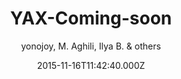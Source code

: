 ---
title: YAX-Coming-soon
github: https://github.com/yonojoy/YAX-Coming-soon-Jekyll-Template
demo: >-
  https://www.behance.net/gallery/18421675/Free-Bootstrap-Psd-Coming-Soon-Template
author: yonojoy, M. Aghili, Ilya B. & others
ssg:
  - Jekyll
cms:
  - No Cms
date: 2015-11-16T11:42:40.000Z
description: Free HTML5 CSS3 Coming Soon Jekyll Template
stale: true
draft: true
---